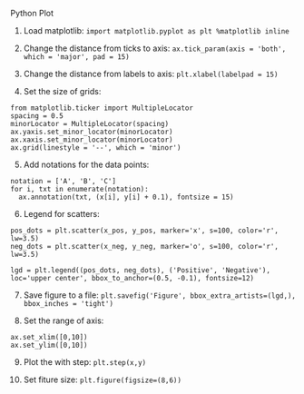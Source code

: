Python Plot

1) Load matplotlib: 
``
import matplotlib.pyplot as plt
%matplotlib inline
``

2) Change the distance from ticks to axis:  `ax.tick_param(axis = 'both', which = 'major', pad = 15)` 

3) Change the distance from labels to axis: `plt.xlabel(labelpad = 15)` 

4) Set the size of grids: 
```
from matplotlib.ticker import MultipleLocator 
spacing = 0.5 
minorLocator = MultipleLocator(spacing) 
ax.yaxis.set_minor_locator(minorLocator) 
ax.xaxis.set_minor_locator(minorLocator) 
ax.grid(linestyle = '--', which = 'minor') 
```

5) Add notations for the data points: 
```
notation = ['A', 'B', 'C'] 
for i, txt in enumerate(notation): 
  ax.annotation(txt, (x[i], y[i] + 0.1), fontsize = 15) 
```

6) Legend for scatters:  
```
pos_dots = plt.scatter(x_pos, y_pos, marker='x', s=100, color='r', lw=3.5) 
neg_dots = plt.scatter(x_neg, y_neg, marker='o', s=100, color='r', lw=3.5) 
 
lgd = plt.legend((pos_dots, neg_dots), ('Positive', 'Negative'), loc='upper center', bbox_to_anchor=(0.5, -0.1), fontsize=12) 
```

7) Save figure to a file: 
`plt.savefig('Figure', bbox_extra_artists=(lgd,), bbox_inches = 'tight')` 

8) Set the range of axis:
```
ax.set_xlim([0,10])
ax.set_ylim([0,10])
```

9) Plot the with step:
`plt.step(x,y)`

10) Set fiture size:
`plt.figure(figsize=(8,6))`
